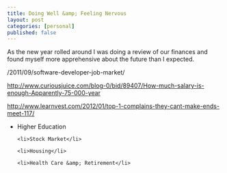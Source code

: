 ```yaml
--- 
title: Doing Well &amp; Feeling Nervous
layout: post
categories: [personal]
published: false
---
```


As the new year rolled around I was doing a review of our finances and found myself more 
apprehensive about the future than I expected. 


/2011/09/software-developer-job-market/


http://www.curiousjuice.com/blog-0/bid/89407/How-much-salary-is-enough-Apparently-75-000-year

http://www.learnvest.com/2012/01/top-1-complains-they-cant-make-ends-meet-117/

<ul>
	<li>Higher Education</li>

	<li>Stock Market</li>

	<li>Housing</li>

	<li>Health Care &amp; Retirement</li>

</ul>